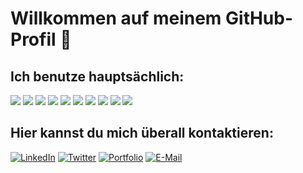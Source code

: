 # Willkommen auf meinem GitHub-Profil 👋

## Ich benutze hauptsächlich:

![](https://img.shields.io/badge/Code-JavaScript-informational?style=flat&logo=javascript&logoColor=white&color=2bbc8a)
![](https://img.shields.io/badge/Code-React-informational?style=flat&logo=react&logoColor=white&color=2bbc8a)
![](https://img.shields.io/badge/Code-Vue.js-informational?style=flat&logo=vue.js&logoColor=white&color=2bbc8a)
![](https://img.shields.io/badge/Code-C%23-informational?style=flat&logo=csharp&logoColor=white&color=2bbc8a)
![](https://img.shields.io/badge/Code-C++-informational?style=flat&logo=cplusplus&logoColor=white&color=2bbc8a)
![](https://img.shields.io/badge/Code-Lua-informational?style=flat&logo=lua&logoColor=white&color=2bbc8a)
![](https://img.shields.io/badge/Code-HTML5-informational?style=flat&logo=html5&logoColor=white&color=2bbc8a)
![](https://img.shields.io/badge/Code-CSS3-informational?style=flat&logo=css3&logoColor=white&color=2bbc8a)
![](https://img.shields.io/badge/Database-MySQL-informational?style=flat&logo=mysql&logoColor=white&color=2bbc8a)
![](https://img.shields.io/badge/Tools-Git-informational?style=flat&logo=git&logoColor=white&color=2bbc8a)

## Hier kannst du mich überall kontaktieren:

[![LinkedIn](https://img.shields.io/badge/-LinkedIn-0077B5?style=flat&logo=linkedin&logoColor=white)](https://www.linkedin.com/in/dein-profil/)
[![Twitter](https://img.shields.io/badge/-Twitter-1DA1F2?style=flat&logo=twitter&logoColor=white)](https://twitter.com/dein-handle)
[![Portfolio](https://img.shields.io/badge/-Portfolio-000000?style=flat&logo=react&logoColor=white)](https://deine-website.de)
[![E-Mail](https://img.shields.io/badge/-E--Mail-D14836?style=flat&logo=gmail&logoColor=white)](mailto:deine-email@example.com)
